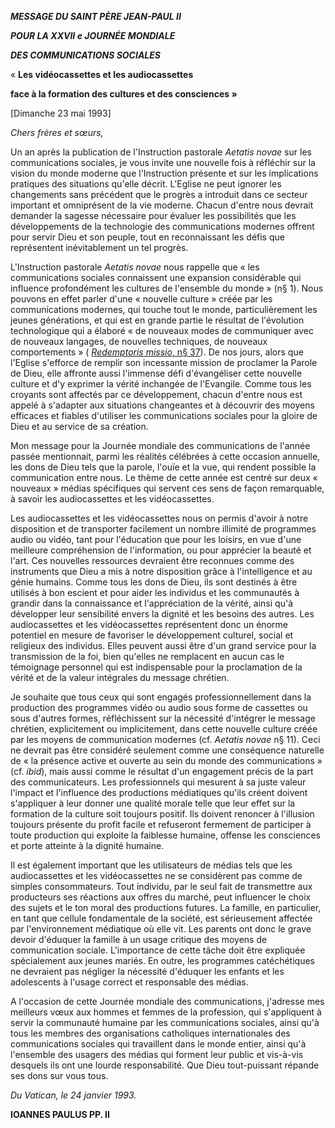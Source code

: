 ***MESSAGE DU SAINT PÈRE JEAN-PAUL II***

***POUR LA XXVII* *e JOURNÉE MONDIALE***

***DES COMMUNICATIONS SOCIALES***

« **Les vidéocassettes et les audiocassettes**

**face à la formation des cultures et des consciences »**

\[Dimanche 23 mai 1993\]

*Chers frères et sœurs,*

Un an après la publication de l'Instruction pastorale *Aetatis novae* sur les communications sociales, je vous invite une nouvelle fois à réfléchir sur la vision du monde moderne que l'Instruction présente et sur les implications pratiques des situations qu'elle décrit. L'Eglise ne peut ignorer les changements sans précédent que le progrès a introduit dans ce secteur important et omniprésent de la vie moderne. Chacun d'entre nous devrait demander la sagesse nécessaire pour évaluer les possibilités que les développements de la technologie des communications modernes offrent pour servir Dieu et son peuple, tout en reconnaissant les défis que représentent inévitablement un tel progrès.

L'Instruction pastorale *Aetatis novae* nous rappelle que « les communications sociales connaissent une expansion considérable qui influence profondément les cultures de l'ensemble du monde » (n§ 1). Nous pouvons en effet parler d'une « nouvelle culture » créée par les communications modernes, qui touche tout le monde, particulièrement les jeunes générations, et qui est en grande partie le résultat de l'évolution technologique qui a élaboré « de nouveaux modes de communiquer avec de nouveaux langages, de nouvelles techniques, de nouveaux comportements » ( [*Redemptoris missio*, n§ 37](http://www.vatican.va/edocs/FRA0205/__PP.HTM)). De nos jours, alors que l'Eglise s'efforce de remplir son incessante mission de proclamer la Parole de Dieu, elle affronte aussi l'immense défi d'évangéliser cette nouvelle culture et d'y exprimer la vérité inchangée de l'Evangile. Comme tous les croyants sont affectés par ce développement, chacun d'entre nous est appelé à s'adapter aux situations changeantes et à découvrir des moyens efficaces et fiables d'utiliser les communications sociales pour la gloire de Dieu et au service de sa création.

Mon message pour la Journée mondiale des communications de l'année passée mentionnait, parmi les réalités célébrées à cette occasion annuelle, les dons de Dieu tels que la parole, l'ouïe et la vue, qui rendent possible la communication entre nous. Le thème de cette année est centré sur deux « nouveaux » médias spécifiques qui servent ces sens de façon remarquable, à savoir les audiocassettes et les vidéocassettes.

Les audiocassettes et les vidéocassettes nous on permis d'avoir à notre disposition et de transporter facilement un nombre illimité de programmes audio ou vidéo, tant pour l'éducation que pour les loisirs, en vue d'une meilleure compréhension de l'information, ou pour apprécier la beauté et l'art. Ces nouvelles ressources devraient être reconnues comme des instruments que Dieu a mis à notre disposition grâce à l'intelligence et au génie humains. Comme tous les dons de Dieu, ils sont destinés à être utilisés à bon escient et pour aider les individus et les communautés à grandir dans la connaissance et l'appréciation de la vérité, ainsi qu'à développer leur sensibilité envers la dignité et les besoins des autres. Les audiocassettes et les vidéocassettes représentent donc un énorme potentiel en mesure de favoriser le développement culturel, social et religieux des individus. Elles peuvent aussi être d'un grand service pour la transmission de la foi, bien qu'elles ne remplacent en aucun cas le témoignage personnel qui est indispensable pour la proclamation de la vérité et de la valeur intégrales du message chrétien.

Je souhaite que tous ceux qui sont engagés professionnellement dans la production des programmes vidéo ou audio sous forme de cassettes ou sous d'autres formes, réfléchissent sur la nécessité d'intégrer le message chrétien, explicitement ou implicitement, dans cette nouvelle culture créée par les moyens de communication modernes (cf. *Aetatis novae* n§ 11). Ceci ne devrait pas être considéré seulement comme une conséquence naturelle de « la présence active et ouverte au sein du monde des communications » (cf. *ibid*), mais aussi comme le résultat d'un engagement précis de la part des communicateurs. Les professionnels qui mesurent à sa juste valeur l'impact et l'influence des productions médiatiques qu'ils créent doivent s'appliquer à leur donner une qualité morale telle que leur effet sur la formation de la culture soit toujours positif. Ils doivent renoncer à l'illusion toujours présente du profit facile et refuseront fermement de participer à toute production qui exploite la faiblesse humaine, offense les consciences et porte atteinte à la dignité humaine.

Il est également important que les utilisateurs de médias tels que les audiocassettes et les vidéocassettes ne se considèrent pas comme de simples consommateurs. Tout individu, par le seul fait de transmettre aux producteurs ses réactions aux offres du marché, peut influencer le choix des sujets et le ton moral des productions futures. La famille, en particulier, en tant que cellule fondamentale de la société, est sérieusement affectée par l'environnement médiatique où elle vit. Les parents ont donc le grave devoir d'éduquer la famille à un usage critique des moyens de communication sociale. L'importance de cette tâche doit être expliquée spécialement aux jeunes mariés. En outre, les programmes catéchétiques ne devraient pas négliger la nécessité d'éduquer les enfants et les adolescents à l'usage correct et responsable des médias.

A l'occasion de cette Journée mondiale des communications, j'adresse mes meilleurs vœux aux hommes et femmes de la profession, qui s'appliquent à servir la communauté humaine par les communications sociales, ainsi qu'à tous les membres des organisations catholiques internationales des communications sociales qui travaillent dans le monde entier, ainsi qu'à l'ensemble des usagers des médias qui forment leur public et vis-à-vis desquels ils ont une lourde responsabilité. Que Dieu tout-puissant répande ses dons sur vous tous.

*Du Vatican, le 24 janvier 1993.*

**IOANNES PAULUS PP. II**